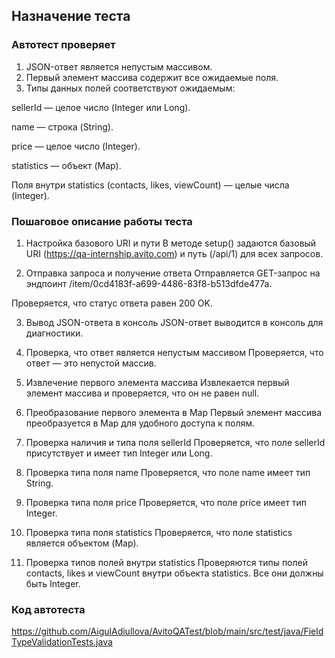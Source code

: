 ## Назначение теста
### Автотест проверяет

1. JSON-ответ является непустым массивом.
2. Первый элемент массива содержит все ожидаемые поля.
3. Типы данных полей соответствуют ожидаемым:

sellerId — целое число (Integer или Long).

name — строка (String).

price — целое число (Integer).

statistics — объект (Map).

Поля внутри statistics (contacts, likes, viewCount) — целые числа (Integer).

### Пошаговое описание работы теста
1. Настройка базового URI и пути
В методе setup() задаются базовый URI (https://qa-internship.avito.com) и путь (/api/1) для всех запросов.

2. Отправка запроса и получение ответа
Отправляется GET-запрос на эндпоинт /item/0cd4183f-a699-4486-83f8-b513dfde477a.

Проверяется, что статус ответа равен 200 OK.

3. Вывод JSON-ответа в консоль
JSON-ответ выводится в консоль для диагностики.

4. Проверка, что ответ является непустым массивом
Проверяется, что ответ — это непустой массив.

5. Извлечение первого элемента массива
Извлекается первый элемент массива и проверяется, что он не равен null.

6. Преобразование первого элемента в Map
Первый элемент массива преобразуется в Map для удобного доступа к полям.

7. Проверка наличия и типа поля sellerId
Проверяется, что поле sellerId присутствует и имеет тип Integer или Long.

8. Проверка типа поля name
Проверяется, что поле name имеет тип String.

9. Проверка типа поля price
Проверяется, что поле price имеет тип Integer.

10. Проверка типа поля statistics
Проверяется, что поле statistics является объектом (Map).

11. Проверка типов полей внутри statistics
Проверяются типы полей contacts, likes и viewCount внутри объекта statistics. Все они должны быть Integer.

### Код автотеста 
https://github.com/AigulAdiullova/AvitoQATest/blob/main/src/test/java/FieldTypeValidationTests.java
